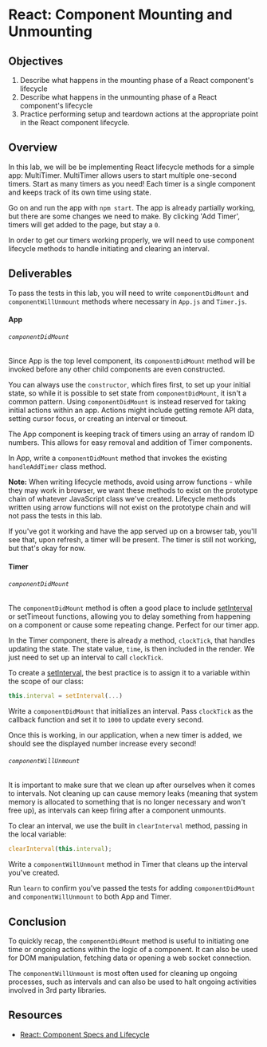 # React: Component Mounting and Unmounting

## Objectives

1.  Describe what happens in the mounting phase of a React component's lifecycle
2.  Describe what happens in the unmounting phase of a React component's
    lifecycle
3.  Practice performing setup and teardown actions at the appropriate point in
    the React component lifecycle.

## Overview

In this lab, we will be be implementing React lifecycle methods for a simple
app: MultiTimer. MultiTimer allows users to start multiple one-second timers.
Start as many timers as you need! Each timer is a single component and keeps
track of its own time using state.

Go on and run the app with `npm start`. The app is already partially working,
but there are some changes we need to make. By clicking 'Add Timer', timers will
get added to the page, but stay a `0`.

In order to get our timers working properly, we will need to use component
lifecycle methods to handle initiating and clearing an interval.

## Deliverables

To pass the tests in this lab, you will need to write `componentDidMount` and
`componentWillUnmount` methods where necessary in `App.js` and `Timer.js`.

#### App

###### `componentDidMount`

Since App is the top level component, its `componentDidMount` method will be
invoked before any other child components are even constructed.

You can always use the `constructor`, which fires first, to set up your initial
state, so while it is possible to set state from `componentDidMount`, it isn't a
common pattern. Using `componentDidMount` is instead reserved for taking initial
actions within an app. Actions might include getting remote API data, setting
cursor focus, or creating an interval or timeout.

The App component is keeping track of timers using an array of random ID
numbers. This allows for easy removal and addition of Timer components.

In App, write a `componentDidMount` method that invokes the existing
`handleAddTimer` class method.

**Note:** When writing lifecycle methods, avoid using arrow functions - while
they may work in browser, we want these methods to exist on the prototype chain
of whatever JavaScript class we've created. Lifecycle methods written using
arrow functions will not exist on the prototype chain and will not pass the
tests in this lab.

If you've got it working and have the app served up on a browser tab, you'll see
that, upon refresh, a timer will be present. The timer is still not working, but
that's okay for now.

#### Timer

###### `componentDidMount`

The `componentDidMount` method is often a good place to include
[setInterval][setinterval] or setTimeout functions, allowing you to delay
something from happening on a component or cause some repeating change. Perfect
for our timer app.

In the Timer component, there is already a method, `clockTick`, that handles
updating the state. The state value, `time`, is then included in the render. We
just need to set up an interval to call `clockTick`.

To create a [setInterval][setinterval], the best practice is to assign it to a
variable within the scope of our class:

```js
this.interval = setInterval(...)
```

Write a `componentDidMount` that initializes an interval. Pass `clockTick` as
the callback function and set it to `1000` to update every second.

Once this is working, in our application, when a new timer is added, we should
see the displayed number increase every second!

###### `componentWillUnmount`

It is important to make sure that we clean up after ourselves when it comes to
intervals. Not cleaning up can cause memory leaks (meaning that system memory is
allocated to something that is no longer necessary and won't free up), as
intervals can keep firing after a component unmounts.

To clear an interval, we use the built in `clearInterval` method, passing in the
local variable:

```js
clearInterval(this.interval);
```

Write a `componentWillUnmount` method in Timer that cleans up the interval you've
created.

Run `learn` to confirm you've passed the tests for adding `componentDidMount`
and `componentWillUnmount` to both App and Timer.

## Conclusion

To quickly recap, the `componentDidMount` method is useful to initiating one
time or ongoing actions within the logic of a component. It can also be used for
DOM manipulation, fetching data or opening a web socket connection.

The `componentWillUnmount` is most often used for cleaning up ongoing processes,
such as intervals and can also be used to halt ongoing activities involved in
3rd party libraries.

[refs]: https://reactjs.org/docs/refs-and-the-dom.html

## Resources

- [React: Component Specs and Lifecycle](https://reactjs.org/docs/react-component.html)

[setinterval]: https://www.w3schools.com/jsref/met_win_setinterval.asp
